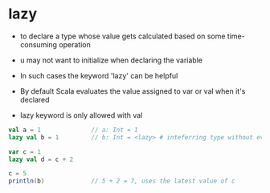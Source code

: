 # lazy

- to declare a type whose value gets calculated based on some time-consuming
  operation

- u may not want to initialize when declaring the variable

- In such cases the keyword 'lazy' can be helpful

- By default Scala evaluates the value assigned to var or val when it's declared

- lazy keyword is only allowed with val

```scala
val a = 1              // a: Int = 1
lazy val b = 1         // b: Int = <lazy> # inteferring type without evaluating

var c = 1
lazy val d = c + 2

c = 5
println(b)             // 5 + 2 = 7, uses the latest value of c
```
